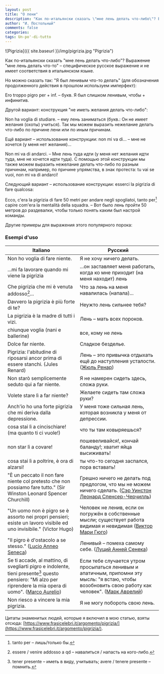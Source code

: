```yaml
---
layout: post
title: "О лени"
description: "Как по-итальянски сказать \"мне лень делать что-либо\"? Выражение \"мне лень делать что-то\" – специфическое русское выражение и не имеет соответствия в итальянском языке."
author: "И. Постольный"
comments: false
categories: 
tags: Un-po'-di-tutto
---
```


![Pigrizia]({{ site.baseurl }}/img/pigrizia.jpg "Pigrizia")

Как по-итальянски сказать "мне лень делать что-либо"? Выражение "мне лень делать что-то" – специфическое русское выражение и не имеет соответствия в итальянском языке.

Но можно сказать так: "Я был ленивым что-то делать" (для обозначения продолженного действия в прошлом используем имперфект):

Ero troppo pigro per + inf. – букв. Я был слишком ленивым, чтобы + инфинитив.

Другой вариант: конструкция "не иметь желания делать что-либо":

Non ha voglia di studiare. – ему лень заниматься (букв.: Он не имеет желания (охоты) учиться). Так мы можем выразить нежелание делать что-либо по причине лени или по иным причинам.

Ещё вариант – использование конструкции: non mi va di... – мне не хочется (у меня нет желания)...

Non mi va di andarci. – Мне лень туда идти (у меня нет желания идти туда, мне не хочется идти туда). С помощью этой конструкции мы также можем выразить нежелание делать что-либо по разным причинам, например, по причине упрямства, в знак протеста: tu vai se vuoi, non mi va di andarci!

Следующий вариант – использование конструкции: esserci la pigrizia di fare qualcosa:

Ecco, c'era la pigrizia di fare 50 metri per andare negli spogliatoi, tanto per[^1] capire com'era la mentalità della squadra. – Вот было лень пройти 50 метров до раздевалки, чтобы только понять каким был настрой команды.

Другие примеры для выражения этого популярного порока:

### Esempi d'uso

| Italiano | Русский |
|----------|---------|
|Non ho voglia di fare niente.|Я не хочу ничего делать.|
|...mi fa lavorare quando mi viene la pigrizia|...он заставляет меня работать, когда ко мне приходит (на меня находит) лень|
|Che pigrizia che mi è venuta addosso[^2]...|Что за лень на меня навалилась (напала)...|
|Davvero la pigrizia è più forte di te?|Неужто лень сильнее тебя?|
|La pigrizia è la madre di tutti i vizi.|Лень – мать всех пороков.|
|chiunque voglia (nani e ballerine)|все, кому не лень|
|Dolce far niente.|Сладкое безделье.|
|Pigrizia: l'abitudine di riposarsi ancor prima di essere stanchi. (Jules Renard)|Лень – это привычка отдыхать ещё до наступления усталости. ([Жюль Ренар](https://ru.wikipedia.org/wiki/Ренар,_Жюль))|
|Non starò semplicemente seduto qui a far niente.|Я не намерен сидеть здесь, сложа руки.|
|Volete stare lì a far niente?|Желаете сидеть там сложа руки?|
|Anch'io ho una forte pigrizia che mi deriva dalla depressione.|У меня тоже сильная лень, которая возникла у меня от депрессии.|
|cosa stai lì a cincischiare! (ma quanto ti ci vuole!)|что ты там ковыряешься?|
|non star lì a covare!|пошевеливайся!, кончай баланду!; хватит яйца высиживать!|
|cosa stai lì a poltrire, è ora di alzarsi!|ты что-то сегодня заспался, пора вставать!|
|"È un peccato il non fare niente col pretesto che non possiamo fare tutto." (Sir Winston Leonard Spencer Churchill)|Грешно ничего не делать под предлогом, что мы не можем ничего сделать. ([Сэр Уинстон Леонард Спенсер-Черчилль](https://ru.wikipedia.org/wiki/Черчилль,_Уинстон))|
|"Un uomo non è pigro se è assorto nei propri pensieri; esiste un lavoro visibile ed uno invisibile." (Victor Hugo)|Человек не ленив, если он погружён в собственные мысли; существует работа видимая и невидимая ([Виктор Мари Гюго](https://ru.wikipedia.org/wiki/Гюго,_Виктор))|
|"Il pigro è d'ostacolo a se stesso." ([Lucio Anneo Seneca](https://it.wikipedia.org/wiki/Lucio_Anneo_Seneca))|Ленивый – помеха самому себе. ([Луций Анней Сенека](https://ru.wikipedia.org/wiki/Луций_Анней_Сенека))|
|Se ti accade, al mattino, di svegliarti pigro e indolente, tieni presente[^3] questo pensiero: "Mi alzo per riprendere la mia opera di uomo". ([Marco Aurelio](https://it.wikipedia.org/wiki/Marco_Aurelio))|Если тебе случается утром просыпаться ленивым и апатичным, припомни эту мысль: "я встаю, чтобы возобновить свою работу как человек". ([Марк Аврелий](https://ru.wikipedia.org/wiki/Марк_Аврелий))|
|Non riesco a vincere la mia pigrizia.|Я не могу побороть свою лень.|

Цитаты знаменитых людей, которые я включил в мою статью, взяты отсюда: [https://www.frasicelebri.it/argomento/pigrizia/](https://www.frasicelebri.it/argomento/pigrizia/).

[^1]: tanto per – лишь/только бы.

[^2]: essere / venire addosso a qd – навалиться / напасть на кого-либо.

[^3]: tener presente – иметь в виду, учитывать; avere / tenere presente – помнить.
